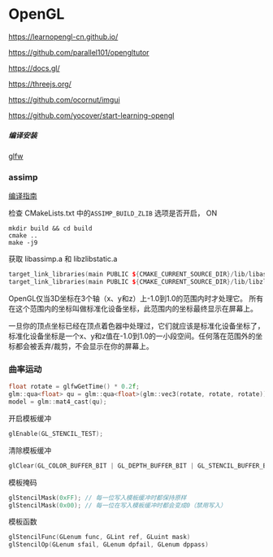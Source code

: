 # OpenGL

https://learnopengl-cn.github.io/

https://github.com/parallel101/opengltutor

https://docs.gl/

https://threejs.org/

https://github.com/ocornut/imgui

https://github.com/yocover/start-learning-opengl

##### 编译安装

[glfw](https://www.glfw.org/)

### assimp

[编译指南](https://github.com/assimp/assimp/blob/master/Build.md)

检查 CMakeLists.txt 中的`ASSIMP_BUILD_ZLIB` 选项是否开启，  ON

```shell
mkdir build && cd build
cmake ..
make -j9
```

获取 libassimp.a 和 libzlibstatic.a

```c++
target_link_libraries(main PUBLIC ${CMAKE_CURRENT_SOURCE_DIR}/lib/libassimp.a)
target_link_libraries(main PUBLIC ${CMAKE_CURRENT_SOURCE_DIR}/lib/libzlibstatic.a)
```



OpenGL仅当3D坐标在3个轴（x、y和z）上-1.0到1.0的范围内时才处理它。
所有在这个范围内的坐标叫做标准化设备坐标，此范围内的坐标最终显示在屏幕上。

一旦你的顶点坐标已经在顶点着色器中处理过，它们就应该是标准化设备坐标了，
标准化设备坐标是一个x、y和z值在-1.0到1.0的一小段空间。任何落在范围外的坐标都会被丢弃/裁剪，不会显示在你的屏幕上。


### 曲率运动

```c++
float rotate = glfwGetTime() * 0.2f;
glm::qua<float> qu = glm::qua<float>(glm::vec3(rotate, rotate, rotate));
model = glm::mat4_cast(qu);
```

开启模板缓冲

```c++
glEnable(GL_STENCIL_TEST);
```

清除模板缓冲

```c++
glClear(GL_COLOR_BUFFER_BIT | GL_DEPTH_BUFFER_BIT | GL_STENCIL_BUFFER_BIT);
```

模板掩码

```c++
glStencilMask(0xFF); // 每一位写入模板缓冲时都保持原样
glStencilMask(0x00); // 每一位在写入模板缓冲时都会变成0（禁用写入）
```

模板函数

```c++
glStencilFunc(GLenum func, GLint ref, GLuint mask)
glStencilOp(GLenum sfail, GLenum dpfail, GLenum dppass)
```

